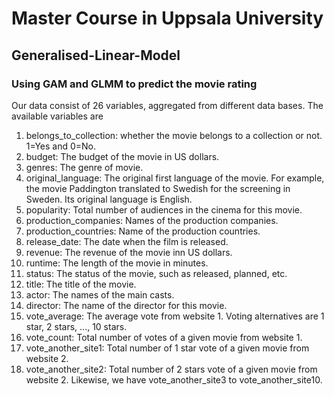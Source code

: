 # Master Course in Uppsala University
## Generalised-Linear-Model
### Using GAM and GLMM to predict the movie rating

Our data consist of 26 variables, aggregated from different data bases. The available variables are
1. belongs_to_collection: whether the movie belongs to a collection or not. 1=Yes and 0=No.
2. budget: The budget of the movie in US dollars.
3. genres: The genre of movie.
4. original_language: The original first language of the movie. For example, the movie Paddington translated to Swedish for the screening in Sweden. Its original language is English.
5. popularity: Total number of audiences in the cinema for this movie.
6. production_companies: Names of the production companies.
7. production_countries: Name of the production countries.
8. release_date: The date when the film is released.
9. revenue: The revenue of the movie inn US dollars.
10. runtime: The length of the movie in minutes.
11. status: The status of the movie, such as released, planned, etc.
12. title: The title of the movie.
13. actor: The names of the main casts.
14. director: The name of the director for this movie.
15. vote_average: The average vote from website 1. Voting alternatives are 1 star, 2 stars, ..., 10 stars.
16. vote_count: Total number of votes of a given movie from website 1.
17. vote_another_site1: Total number of 1 star vote of a given movie from website 2.
18. vote_another_site2: Total number of 2 stars vote of a given movie from website 2. Likewise, we have vote_another_site3 to vote_another_site10.
